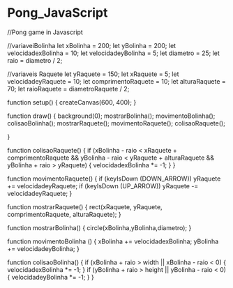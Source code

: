 # Pong_JavaScript
//Pong game in Javascript

//variaveiBolinha
 let xBolinha = 200;
 let yBolinha = 200;
 let velocidadexBolinha = 10;
 let velocidadeyBolinha = 5;
 let diametro = 25;
 let raio = diametro / 2;

//variaveis Raquete
 let yRaquete = 150;
 let xRaquete = 5;
 let velocidadeyRaquete = 10;
 let comprimentoRaquete = 10;
 let alturaRaquete = 70;
 let raioRaquete = diametroRaquete / 2;

function setup() {
  createCanvas(600, 400);
}

function draw() {
  background(0);
  mostrarBolinha();
  movimentoBolinha();
  colisaoBolinha();
  mostrarRaquete();
  movimentoRaquete();
  colisaoRaquete();
  
}

function colisaoRaquete()
{
  if (xBolinha - raio < xRaquete + comprimentoRaquete && yBolinha - raio < yRaquete + alturaRaquete && yBolinha + raio > yRaquete)
  {
    velocidadexBolinha *= -1;
  }
}

function movimentoRaquete()
{
  if (keyIsDown (DOWN_ARROW))
      yRaquete += velocidadeyRaquete;
  if (keyIsDown (UP_ARROW))
      yRaquete -= velocidadeyRaquete;
}

function mostrarRaquete()
{
  rect(xRaquete, yRaquete, comprimentoRaquete, alturaRaquete);
}

function mostrarBolinha()
{
  circle(xBolinha,yBolinha,diametro);
}

function movimentoBolinha ()
{
  xBolinha += velocidadexBolinha;
  yBolinha += velocidadeyBolinha;
}

function colisaoBolinha()
{
 if (xBolinha + raio > width || xBolinha - raio < 0)
   {
     velocidadexBolinha *= -1;
   }
 if (yBolinha + raio > height || yBolinha - raio < 0)
   {
     velocidadeyBolinha *= -1;
   }
}
